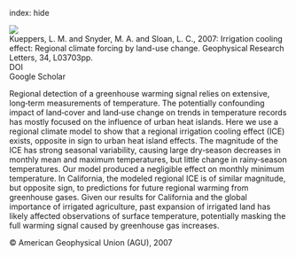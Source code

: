 index: hide

<div class="Citation">
    <div class="Citation-thumb CitationThumb-linked"  data-href="https://doi.org/10.1029/2006gl028679">
      <img src="https://static.claimspace.cloud/climate-study-static/refs/thumbs/7/Kueppers_et_al_2007-thumb.png" />
    </div>

  <div class="Citation-body">
    <div class="Citation-text">Kueppers, L. M. and Snyder, M. A. and Sloan, L. C., 2007: Irrigation cooling effect: Regional climate forcing by land-use change. <span class="Article-journal">Geophysical Research Letters, </span><span class="Article-volume">34, </span>L03703pp.</div>
    <div class="Citation-links">
      <div class="CitationLink" data-href="https://doi.org/10.1029/2006gl028679">
        <div class="CitationLink-icon CitationLink-Doi"></div>
        <div class="CitationLink-text">DOI</div>
      </div>
      <div class="CitationLink" data-href="https://scholar.google.com/scholar?q=10.1029/2006gl028679">
        <div class="CitationLink-icon CitationLink-Scholar"></div>
        <div class="CitationLink-text">Google Scholar</div>
      </div>
    </div>
  </div>
</div>

Regional detection of a greenhouse warming signal relies on extensive, long‐term measurements of temperature. The potentially confounding impact of land‐cover and land‐use change on trends in temperature records has mostly focused on the influence of urban heat islands. Here we use a regional climate model to show that a regional irrigation cooling effect (ICE) exists, opposite in sign to urban heat island effects. The magnitude of the ICE has strong seasonal variability, causing large dry‐season decreases in monthly mean and maximum temperatures, but little change in rainy‐season temperatures. Our model produced a negligible effect on monthly minimum temperature. In California, the modeled regional ICE is of similar magnitude, but opposite sign, to predictions for future regional warming from greenhouse gases. Given our results for California and the global importance of irrigated agriculture, past expansion of irrigated land has likely affected observations of surface temperature, potentially masking the full warming signal caused by greenhouse gas increases.

<div class="Citation-copy">
&copy; American Geophysical Union (AGU), 2007
</div>